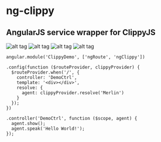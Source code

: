ng-clippy
=========

AngularJS service wrapper for ClippyJS
--------------------------------------

![alt tag](http://www.smore.com/images/clippy/clippy.png)
![alt tag](http://www.smore.com/images/clippy/merlin.png)
![alt tag](http://www.smore.com/images/clippy/rover.png)
![alt tag](http://www.smore.com/images/clippy/links.png)

    angular.module('ClippyDemo', ['ngRoute', 'ngClippy'])

    .config(function ($routeProvider, clippyProvider) {
      $routeProvider.when('/', {
        controller: 'DemoCtrl',
        template: '<div></div>',
        resolve: {
          agent: clippyProvider.resolve('Merlin')
        }
      });
    })

    .controller('DemoCtrl', function ($scope, agent) {
      agent.show();
      agent.speak('Hello World!');
    });